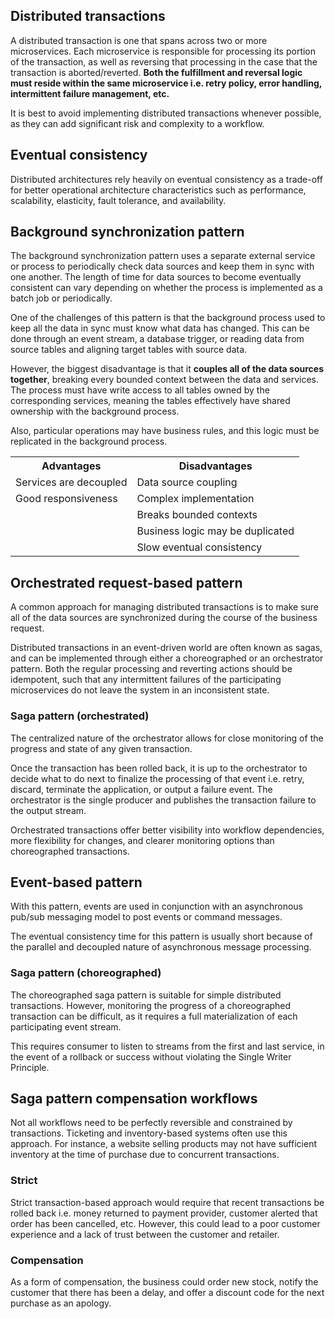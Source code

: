 ## Distributed transactions

A distributed transaction is one that spans across two or more microservices. Each microservice is responsible for processing its portion of the transaction, as well as reversing that processing in the case that the transaction is aborted/reverted. **Both the fulfillment and reversal logic must reside within the same microservice i.e. retry policy, error handling, intermittent failure management, etc.**

It is best to avoid implementing distributed transactions whenever possible, as they can add significant risk and complexity to a workflow.

## Eventual consistency

Distributed architectures rely heavily on eventual consistency as a trade-off for better operational architecture characteristics such as performance, scalability, elasticity, fault tolerance, and availability.

## Background synchronization pattern

The background synchronization pattern uses a separate external service or process to periodically check data sources and keep them in sync with one another. The length of time for data sources to become eventually consistent can vary depending on whether the process is implemented as a batch job or periodically.

One of the challenges of this pattern is that the background process used to keep all the data in sync must know what data has changed. This can be done through an event stream, a database trigger, or reading data from source tables and aligning target tables with source data.

However, the biggest disadvantage is that it **couples all of the data sources together**, breaking every bounded context between the data and services. The process must have write access to all tables owned by the corresponding services, meaning the tables effectively have shared ownership with the background process.

Also, particular operations may have business rules, and this logic must be replicated in the background process.

<table>
<tr>
<th>Advantages</th>
<th>Disadvantages</th>
</tr>

<tr>
<td>Services are decoupled</td>
<td>Data source coupling</td>
</tr>

<tr>
<td>Good responsiveness</td>
<td>Complex implementation</td>
</tr>

<tr>
<td></td>
<td>Breaks bounded contexts</td>
</tr>

<tr>
<td></td>
<td>Business logic may be duplicated</td>
</tr>

<tr>
<td></td>
<td>Slow eventual consistency</td>
</tr>
</table>

## Orchestrated request-based pattern

A common approach for managing distributed transactions is to make sure all of the data sources are synchronized during the course of the business request.

Distributed transactions in an event-driven world are often known as sagas, and can be implemented through either a choreographed or an orchestrator pattern. Both the regular processing and reverting actions should be idempotent, such that any intermittent failures of the participating microservices do not leave the system in an inconsistent state.

### Saga pattern (orchestrated)

The centralized nature of the orchestrator allows for close monitoring of the progress and state of any given transaction.

Once the transaction has been rolled back, it is up to the orchestrator to decide what to do next to finalize the processing of that event i.e. retry, discard, terminate the application, or output a failure event. The orchestrator is the single producer and publishes the transaction failure to the output stream.

Orchestrated transactions offer better visibility into workflow dependencies, more flexibility for changes, and clearer monitoring options than choreographed transactions.

## Event-based pattern

With this pattern, events are used in conjunction with an asynchronous pub/sub messaging model to post events or command messages.

The eventual consistency time for this pattern is usually short because of the parallel and decoupled nature of asynchronous message processing.

### Saga pattern (choreographed)

The choreographed saga pattern is suitable for simple distributed transactions. However, monitoring the progress of a choreographed transaction can be difficult, as it requires a full materialization of each participating event stream.

This requires consumer to listen to streams from the first and last service, in the event of a rollback or success without violating the Single Writer Principle.

## Saga pattern compensation workflows

Not all workflows need to be perfectly reversible and constrained by transactions. Ticketing and inventory-based systems often use this approach. For instance, a website selling products may not have sufficient inventory at the time of purchase due to concurrent transactions.

### Strict

Strict transaction-based approach would require that recent transactions be rolled back i.e. money returned to payment provider, customer alerted that order has been cancelled, etc. However, this could lead to a poor customer experience and a lack of trust between the customer and retailer.

### Compensation

As a form of compensation, the business could order new stock, notify the customer that there has been a delay, and offer a discount code for the next purchase as an apology.
